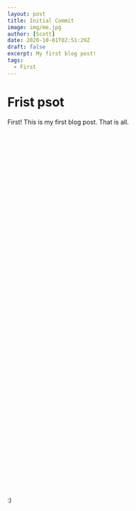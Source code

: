 ```yaml
---
layout: post
title: Initial Commit
image: img/me.jpg
author: [Scott]
date: 2020-10-01T02:51:29Z
draft: false
excerpt: My first blog post!
tags:
  - First
---
```


# Frist psot

First! This is my first blog post. That is all.
\
\
\
\
\
\
\
\
\
\
\
\
\
\
\
\
\
\
\
\
\
\
\
\
\
\
\
\
\
\
\
\
\
\
\
\
\
\
\
\
\
\
\
\
\
\
\
\
\
\
:)
